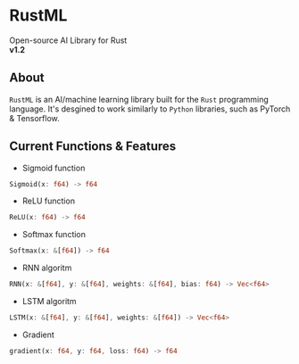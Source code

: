 # RustML
Open-source AI Library for Rust <br />
__v1.2__

## About
`RustML` is an AI/machine learning library built for the `Rust` programming language. It's desgined to work similarly to `Python` libraries, such as PyTorch & Tensorflow. 

## Current Functions & Features
- Sigmoid function
```rust
Sigmoid(x: f64) -> f64
```

- ReLU function
```rust
ReLU(x: f64) -> f64
```

- Softmax function
```rust
Softmax(x: &[f64]) -> f64
```

- RNN algoritm
```rust
RNN(x: &[f64], y: &[f64], weights: &[f64], bias: f64) -> Vec<f64> 
```

- LSTM algoritm
```rust
LSTM(x: &[f64], y: &[f64], weights: &[f64]) -> Vec<f64> 
```

- Gradient
```rust
gradient(x: f64, y: f64, loss: f64) -> f64
```